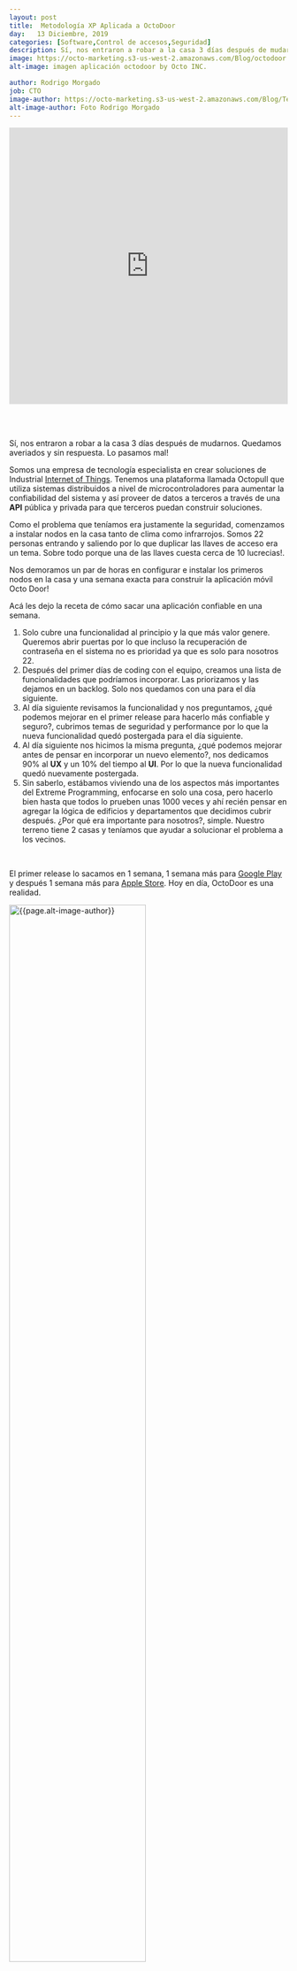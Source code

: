 ```yaml
---
layout: post
title:  Metodología XP Aplicada a OctoDoor
day:   13 Diciembre, 2019
categories: [Software,Control de accesos,Seguridad]
description: Sí, nos entraron a robar a la casa 3 días después de mudarnos. Quedamos averiados y sin respuesta. Lo pasamos mal!. Somos una empresa de tecnología especialista en crear soluciones de Industrial. Tenemos una plataforma llamada Octopull que utiliza sistemas distribuidos ...
image: https://octo-marketing.s3-us-west-2.amazonaws.com/Blog/octodoor.jpg
alt-image: imagen aplicación octodoor by Octo INC.

author: Rodrigo Morgado
job: CTO
image-author: https://octo-marketing.s3-us-west-2.amazonaws.com/Blog/Team/Rodrigo.jpg
alt-image-author: Foto Rodrigo Morgado
---
```


<div class="post-text add-padd">

<iframe width="100%" height="500" src="https://www.youtube.com/embed/tAKcst__STk" frameborder="0" allow="accelerometer; autoplay; encrypted-media; gyroscope; picture-in-picture" allowfullscreen></iframe>

<br><br>

<p>Sí, nos entraron a robar a la casa 3 días después de mudarnos. Quedamos averiados y sin respuesta. Lo pasamos mal! </p>

Somos una empresa de tecnología especialista en crear soluciones de Industrial <a href="https://www.mckinsey.com/business-functions/mckinsey-digital/our-insights/radically-rethink-your-strategy-how-digital-b2b-ecosystems-can-help-traditional-manufacturers-create-and-protect-value" target="_blank" rel="noopener">Internet of Things</a>. Tenemos una plataforma llamada Octopull que utiliza sistemas distribuidos a nivel de microcontroladores para aumentar la confiabilidad del sistema y así proveer de datos a terceros a través de una <strong>API</strong> pública y privada para que terceros puedan construir soluciones.

<p>Como el problema que teníamos era justamente la seguridad, comenzamos a instalar nodos en la casa tanto de clima como infrarrojos. Somos 22 personas entrando y saliendo por lo que duplicar las llaves de acceso era un tema. Sobre todo porque una de las llaves cuesta cerca de 10 lucrecias!. </p>

<p>Nos demoramos un par de horas en configurar e instalar los primeros nodos en la casa y una semana exacta para construir la aplicación móvil Octo Door! </p>

<p>Acá les dejo la receta de cómo sacar una aplicación confiable en una semana.</p>

<ol>
<li> Solo cubre una funcionalidad al principio y la que más valor genere. Queremos abrir puertas por lo que incluso la recuperación de contraseña en el sistema no es prioridad ya que es solo para nosotros 22.</li>
<li>Después del primer días de coding con el equipo, creamos una lista de funcionalidades que podríamos incorporar. Las priorizamos y las dejamos en un backlog. Solo nos quedamos con una para el día siguiente.</li>
<li>Al día siguiente revisamos la funcionalidad y nos preguntamos, ¿qué podemos mejorar en el primer release para hacerlo más confiable y seguro?, cubrimos temas de seguridad y performance por lo que la nueva funcionalidad quedó postergada para el día siguiente.</li>
<li>Al día siguiente nos hicimos la misma pregunta, ¿qué podemos mejorar antes de pensar en incorporar un nuevo elemento?, nos dedicamos 90% al <strong>UX</strong> y un 10% del tiempo al <strong>UI</strong>. Por lo que la nueva funcionalidad quedó nuevamente postergada.</li>
<li>Sin saberlo, estábamos viviendo una de los aspectos más importantes del Extreme Programming, enfocarse en solo una cosa, pero hacerlo bien hasta que todos lo prueben unas 1000 veces y ahí recién pensar en agregar la lógica de edificios y departamentos que decidimos cubrir después. ¿Por qué era importante para nosotros?, simple. Nuestro terreno tiene 2 casas y teníamos que ayudar a solucionar el problema a los vecinos.</li>
</ol><br>

<p>El primer release lo sacamos en 1 semana, 1 semana más para <a href="https://play.google.com/store/apps/details?id=com.octoInc.octo_door" target="_blank" rel="noopener">Google Play</a> y después 1 semana más para <a href="https://apps.apple.com/us/app/octo-door/id1491066941" target="_blank" rel="noopener">Apple Store</a>. Hoy en día, OctoDoor es una realidad.</p>

<div class="row section-author">
<div class="col-md-2"></div>
<div class="col-md-3">
    <img class="author" src="{{page.image-author}}" width="70%" height="auto" alt="{{page.alt-image-author}}">
</div>
<div class="col-md-7 author-space">
    <p>Escrito por:</p>
    <p><b style="font-size:20px">{{page.author}}</b>
    <br>{{page.job}}</p>
</div>
</div>

<div>{% include calltoaction.html %}</div>
{% include footer.html %}



